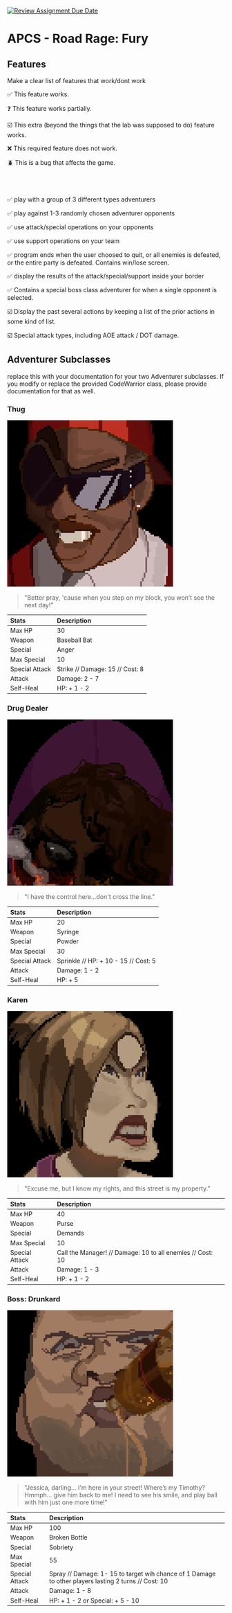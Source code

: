 [![Review Assignment Due Date](https://classroom.github.com/assets/deadline-readme-button-22041afd0340ce965d47ae6ef1cefeee28c7c493a6346c4f15d667ab976d596c.svg)](https://classroom.github.com/a/KprAwj1n)
# APCS - Road Rage: Fury

## Features

Make a clear list of features that work/dont work

:white_check_mark: This feature works.

:question: This feature works partially.

:ballot_box_with_check: This extra (beyond the things that the lab was supposed to do) feature works.

:x: This required feature does not work.

:beetle: This is a bug that affects the game.

<br/><br/>

:white_check_mark: play with a group of 3 different types adventurers

:white_check_mark: play against 1-3 randomly chosen adventurer opponents

:white_check_mark: use attack/special operations on your opponents

:white_check_mark: use support operations on your team

:white_check_mark: program ends when the user choosed to quit, or all enemies is defeated, or the entire party is defeated. Contains win/lose screen.

:white_check_mark: display the results of the attack/special/support inside your border

:white_check_mark: Contains a special boss class adventurer for when a single opponent is selected.

:ballot_box_with_check: Display the past several actions by keeping a list of the prior actions in some kind of list.

:ballot_box_with_check: Special attack types, including AOE attack / DOT damage.


## Adventurer Subclasses

replace this with your documentation for your two Adventurer subclasses. If you modify or replace the provided CodeWarrior class, please provide documentation for that as well.


### Thug
![Alt text](thug.png?raw=true "Title" )
> "Better pray, 'cause when you step on my block, you won’t see the next day!"

| Stats | Description |
| :---- | :---------- |
| Max HP | 30 |
| Weapon | Baseball Bat |
| Special | Anger |
| Max Special | 10 |
| Special Attack | Strike // Damage: 15 // Cost: 8 |
| Attack | Damage: 2 - 7 |
| Self-Heal | HP: + 1 - 2|


### Drug Dealer

![Alt text](drugdealer.png?raw=true "Title" )
> "I have the control here...don't cross the line."

| Stats | Description |
| :---- | :---------- |
| Max HP | 20 |
| Weapon | Syringe |
| Special | Powder |
| Max Special | 30 |
| Special Attack | Sprinkle // HP: + 10 - 15 // Cost: 5 |
| Attack | Damage: 1 - 2 |
| Self-Heal | HP: + 5 |

### Karen

![Alt text](karen.png?raw=true "Title" )
> "Excuse me, but I know my rights, and this street is my property."

| Stats | Description |
| :---- | :---------- |
| Max HP | 40 |
| Weapon | Purse |
| Special | Demands |
| Max Special | 10 |
| Special Attack | Call the Manager! // Damage: 10 to all enemies // Cost: 10 |
| Attack | Damage: 1 - 3 |
| Self-Heal | HP: + 1 - 2 |

### Boss: Drunkard

![Alt text](drunkard.png?raw=true "Title" )
> "Jessica, darling... I'm here in your street! Where’s my Timothy? Hmmph... give him back to me! I need to see his smile, and play ball with him just one more time!"

| Stats | Description |
| :---- | :---------- |
| Max HP | 100 |
| Weapon | Broken Bottle |
| Special | Sobriety |
| Max Special | 55 |
| Special Attack | Spray // Damage: 1- 15 to target wih chance of 1 Damage to other players lasting 2 turns // Cost: 10 |
| Attack | Damage: 1 - 8 |
| Self-Heal | HP: + 1 - 2 or Special: + 5 - 10 |

